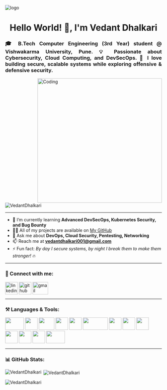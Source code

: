![logo](https://media2.giphy.com/media/v1.Y2lkPTc5MGI3NjExeGdzM3ZucXk4Y2dxMzJ4dnZ3d2M0c3duNmV2dGdwdGN1Z2htcDJqYSZlcD12MV9pbnRlcm5hbF9naWZfYnlfaWQmY3Q9cw/l3fQh6V3J5t7G3D4Q/giphy.gif)

<h1 align="center">Hello World! 👋, I'm Vedant Dhalkari</h1>
<h3 align="justify">
🎓 B.Tech Computer Engineering (3rd Year) student @ Vishwakarma University, Pune.  
💡 Passionate about <b>Cybersecurity, Cloud Computing, and DevSecOps</b>.  
🔐 I love building secure, scalable systems while exploring offensive & defensive security.  
</h3>

<img align="right" alt="Coding" width="400" src="https://media0.giphy.com/media/qgQUggAC3Pfv687qPC/giphy.gif">

<p align="left"> 
  <img src="https://komarev.com/ghpvc/?username=VedantDhalkari&label=Profile%20views&color=0e75b6&style=flat" alt="VedantDhalkari" /> 
</p>

---

- 🌱 I’m currently learning **Advanced DevSecOps, Kubernetes Security, and Bug Bounty**  
- 👨‍💻 All of my projects are available on [My GitHub](https://github.com/VedantDhalkari)  
- 💬 Ask me about **DevOps, Cloud Security, Pentesting, Networking**  
- 📫 Reach me at **vedantdhalkari001@gmail.com**  
- ⚡ Fun fact: *By day I secure systems, by night I break them to make them stronger!* 🔥  

---

<h3 align="left">🔗 Connect with me:</h3>
<p align="left">
<a href="https://linkedin.com/in/vedant-dhalkari" target="blank"><img align="center" src="https://cdn-icons-png.flaticon.com/512/174/174857.png" alt="linkedin" height="40" width="40" /></a>
<a href="https://github.com/VedantDhalkari" target="blank"><img align="center" src="https://cdn-icons-png.flaticon.com/512/25/25231.png" alt="github" height="40" width="40" /></a>
<a href="mailto:vedantdhalkari001@gmail.com" target="blank"><img align="center" src="https://upload.wikimedia.org/wikipedia/commons/4/4e/Gmail_Icon.png" alt="gmail" height="40" width="50" /></a>
</p>

---

<h3 align="left">⚒️ Languages & Tools:</h3>
<p align="left">
<a href="https://aws.amazon.com" target="_blank"><img src="https://logohistory.net/wp-content/uploads/2023/06/AWS-Emblem.png" width="60" height="40"/></a>
<a href="https://azure.microsoft.com" target="_blank"><img src="https://cdn.worldvectorlogo.com/logos/azure-1.svg" width="40" height="40"/></a>
<a href="https://www.docker.com/" target="_blank"><img src="https://www.docker.com/wp-content/uploads/2022/03/Moby-logo.png" width="50" height="40"/></a>
<a href="https://kubernetes.io/" target="_blank"><img src="https://cdn.worldvectorlogo.com/logos/kubernetes.svg" width="40" height="40"/></a>
<a href="https://www.jenkins.io/" target="_blank"><img src="https://www.vectorlogo.zone/logos/jenkins/jenkins-icon.svg" width="40" height="40"/></a>
<a href="https://www.python.org" target="_blank"><img src="https://logos-world.net/wp-content/uploads/2021/10/Python-Symbol.png" width="80" height="40"/></a>
<a href="https://www.java.com" target="_blank"><img src="https://cdn-icons-png.flaticon.com/512/5968/5968282.png" width="40" height="40"/></a>
<a href="https://isocpp.org/" target="_blank"><img src="https://cdn.worldvectorlogo.com/logos/c.svg" width="40" height="40"/></a>
<a href="https://git-scm.com/" target="_blank"><img src="https://www.vectorlogo.zone/logos/git-scm/git-scm-icon.svg" width="40" height="40"/></a>
<a href="https://www.mysql.com/" target="_blank"><img src="https://www.vectorlogo.zone/logos/mysql/mysql-icon.svg" width="40" height="40"/></a>
<a href="https://www.linux.org/" target="_blank"><img src="https://upload.wikimedia.org/wikipedia/commons/3/35/Tux.svg" width="40" height="40"/></a>
<a href="https://portswigger.net/burp" target="_blank"><img src="https://avatars.githubusercontent.com/u/438980?s=200&v=4" width="40" height="40"/></a>
<a href="https://www.metasploit.com/" target="_blank"><img src="https://upload.wikimedia.org/wikipedia/commons/0/01/Metasploit_logo_and_wordmark.png" width="60" height="40"/></a>
</p>

---

<h3 align="left">📊 GitHub Stats:</h3>

<p><img align="left" src="https://github-readme-stats.vercel.app/api/top-langs?username=VedantDhalkari&show_icons=true&locale=en&layout=compact" alt="VedantDhalkari" /></p>

<p>&nbsp;<img align="center" src="https://github-readme-stats.vercel.app/api?username=VedantDhalkari&show_icons=true&locale=en" alt="VedantDhalkari" /></p>

<p><img align="center" src="https://github-readme-streak-stats.herokuapp.com/?user=VedantDhalkari&" alt="VedantDhalkari" /></p>
